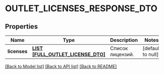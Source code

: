 # OUTLET_LICENSES_RESPONSE_DTO

## Properties
Name | Type | Description | Notes
------------ | ------------- | ------------- | -------------
**licenses** | [**LIST [FULL_OUTLET_LICENSE_DTO]**](FullOutletLicenseDTO.md) | Список лицензий. | [default to null]

[[Back to Model list]](../README.md#documentation-for-models) [[Back to API list]](../README.md#documentation-for-api-endpoints) [[Back to README]](../README.md)


